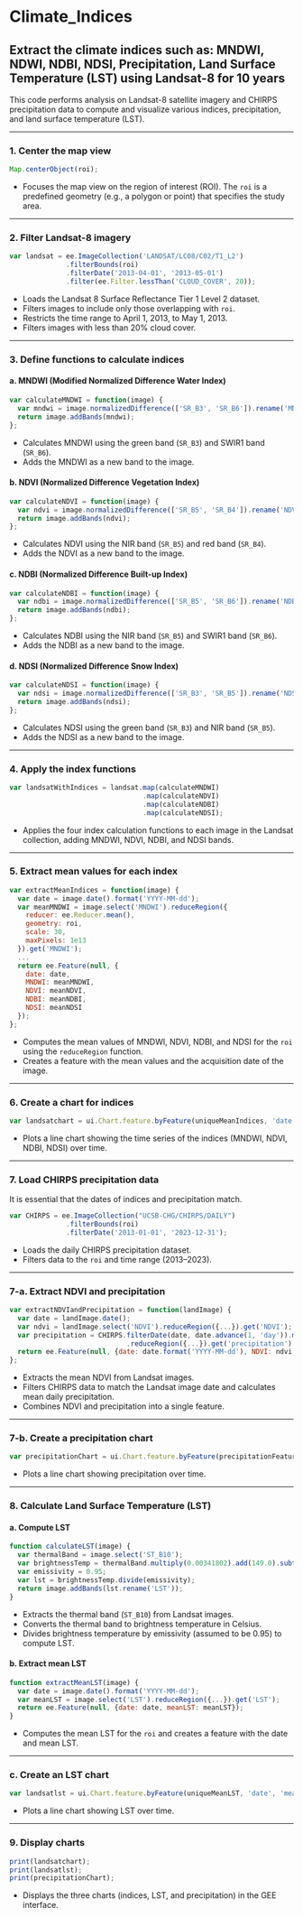 # Climate_Indices
Extract the climate indices such as: MNDWI, NDWI, NDBI, NDSI, Precipitation, Land Surface Temperature (LST) using Landsat-8 for 10 years
-----
This code performs analysis on Landsat-8 satellite imagery and CHIRPS precipitation data to compute and visualize various indices, precipitation, and land surface temperature (LST).

---

### **1. Center the map view**
```javascript
Map.centerObject(roi);
```
- Focuses the map view on the region of interest (ROI). The `roi` is a predefined geometry (e.g., a polygon or point) that specifies the study area.

---

### **2. Filter Landsat-8 imagery**
```javascript
var landsat = ee.ImageCollection('LANDSAT/LC08/C02/T1_L2')
              .filterBounds(roi)
              .filterDate('2013-04-01', '2013-05-01')
              .filter(ee.Filter.lessThan('CLOUD_COVER', 20));
```
- Loads the Landsat 8 Surface Reflectance Tier 1 Level 2 dataset.
- Filters images to include only those overlapping with `roi`.
- Restricts the time range to April 1, 2013, to May 1, 2013.
- Filters images with less than 20% cloud cover.

---

### **3. Define functions to calculate indices**
#### **a. MNDWI (Modified Normalized Difference Water Index)**
```javascript
var calculateMNDWI = function(image) {  
  var mndwi = image.normalizedDifference(['SR_B3', 'SR_B6']).rename('MNDWI');  
  return image.addBands(mndwi);  
};
```
- Calculates MNDWI using the green band (`SR_B3`) and SWIR1 band (`SR_B6`).
- Adds the MNDWI as a new band to the image.

#### **b. NDVI (Normalized Difference Vegetation Index)**
```javascript
var calculateNDVI = function(image) {  
  var ndvi = image.normalizedDifference(['SR_B5', 'SR_B4']).rename('NDVI');  
  return image.addBands(ndvi);  
};
```
- Calculates NDVI using the NIR band (`SR_B5`) and red band (`SR_B4`).
- Adds the NDVI as a new band to the image.

#### **c. NDBI (Normalized Difference Built-up Index)**
```javascript
var calculateNDBI = function(image) {  
  var ndbi = image.normalizedDifference(['SR_B5', 'SR_B6']).rename('NDBI');  
  return image.addBands(ndbi);  
};
```
- Calculates NDBI using the NIR band (`SR_B5`) and SWIR1 band (`SR_B6`).
- Adds the NDBI as a new band to the image.

#### **d. NDSI (Normalized Difference Snow Index)**
```javascript
var calculateNDSI = function(image) {  
  var ndsi = image.normalizedDifference(['SR_B3', 'SR_B5']).rename('NDSI');  
  return image.addBands(ndsi);  
};
```
- Calculates NDSI using the green band (`SR_B3`) and NIR band (`SR_B5`).
- Adds the NDSI as a new band to the image.

---

### **4. Apply the index functions**
```javascript
var landsatWithIndices = landsat.map(calculateMNDWI)
                                 .map(calculateNDVI)
                                 .map(calculateNDBI)
                                 .map(calculateNDSI);
```
- Applies the four index calculation functions to each image in the Landsat collection, adding MNDWI, NDVI, NDBI, and NDSI bands.

---

### **5. Extract mean values for each index**
```javascript
var extractMeanIndices = function(image) {  
  var date = image.date().format('YYYY-MM-dd');  
  var meanMNDWI = image.select('MNDWI').reduceRegion({  
    reducer: ee.Reducer.mean(),  
    geometry: roi,  
    scale: 30,  
    maxPixels: 1e13  
  }).get('MNDWI');  
  ...
  return ee.Feature(null, {  
    date: date,  
    MNDWI: meanMNDWI,  
    NDVI: meanNDVI,  
    NDBI: meanNDBI,  
    NDSI: meanNDSI  
  });  
};
```
- Computes the mean values of MNDWI, NDVI, NDBI, and NDSI for the `roi` using the `reduceRegion` function.
- Creates a feature with the mean values and the acquisition date of the image.

---

### **6. Create a chart for indices**
```javascript
var landsatchart = ui.Chart.feature.byFeature(uniqueMeanIndices, 'date', ['MNDWI', 'NDVI', 'NDBI', 'NDSI']);
```
- Plots a line chart showing the time series of the indices (MNDWI, NDVI, NDBI, NDSI) over time.

---

### **7. Load CHIRPS precipitation data**

It is essential that the dates of indices and precipitation match.

```javascript
var CHIRPS = ee.ImageCollection("UCSB-CHG/CHIRPS/DAILY")
              .filterBounds(roi)
              .filterDate('2013-01-01', '2023-12-31');
```
- Loads the daily CHIRPS precipitation dataset.
- Filters data to the `roi` and time range (2013–2023).

---

### **7-a. Extract NDVI and precipitation**
```javascript
var extractNDVIandPrecipitation = function(landImage) {  
  var date = landImage.date();  
  var ndvi = landImage.select('NDVI').reduceRegion({...}).get('NDVI');  
  var precipitation = CHIRPS.filterDate(date, date.advance(1, 'day')).mean()
                             .reduceRegion({...}).get('precipitation');  
  return ee.Feature(null, {date: date.format('YYYY-MM-dd'), NDVI: ndvi, Precipitation: precipitation});  
};
```
- Extracts the mean NDVI from Landsat images.
- Filters CHIRPS data to match the Landsat image date and calculates mean daily precipitation.
- Combines NDVI and precipitation into a single feature.

---

### **7-b. Create a precipitation chart**
```javascript
var precipitationChart = ui.Chart.feature.byFeature(precipitationFeatureCollection, 'date', ['Precipitation']);
```
- Plots a line chart showing precipitation over time.

---

### **8. Calculate Land Surface Temperature (LST)**
#### **a. Compute LST**
```javascript
function calculateLST(image) {  
  var thermalBand = image.select('ST_B10');  
  var brightnessTemp = thermalBand.multiply(0.00341802).add(149.0).subtract(273.15);  
  var emissivity = 0.95;  
  var lst = brightnessTemp.divide(emissivity);  
  return image.addBands(lst.rename('LST'));  
}
```
- Extracts the thermal band (`ST_B10`) from Landsat images.
- Converts the thermal band to brightness temperature in Celsius.
- Divides brightness temperature by emissivity (assumed to be 0.95) to compute LST.

#### **b. Extract mean LST**
```javascript
function extractMeanLST(image) {  
  var date = image.date().format('YYYY-MM-dd');  
  var meanLST = image.select('LST').reduceRegion({...}).get('LST');  
  return ee.Feature(null, {date: date, meanLST: meanLST});  
}
```
- Computes the mean LST for the `roi` and creates a feature with the date and mean LST.

---

### **c. Create an LST chart**
```javascript
var landsatlst = ui.Chart.feature.byFeature(uniqueMeanLST, 'date', 'meanLST');
```
- Plots a line chart showing LST over time.

---

### **9. Display charts**
```javascript
print(landsatchart); 
print(landsatlst);
print(precipitationChart);
```
- Displays the three charts (indices, LST, and precipitation) in the GEE interface.
